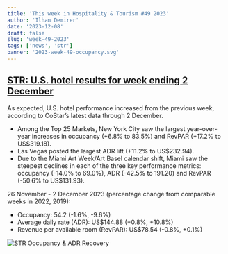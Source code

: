 ```yaml
---
title: 'This week in Hospitality & Tourism #49 2023'
author: 'Ilhan Demirer'
date: '2023-12-08'
draft: false
slug: 'week-49-2023'
tags: ['news', 'str']
banner: '2023-week-49-occupancy.svg'
---
```


## [STR: U.S. hotel results for week ending 2 December](https://str.com/press-release/us-hotel-results-week-ending-2-december)

As expected, U.S. hotel performance increased from the previous week, according to CoStar’s latest data through 2 December.

- Among the Top 25 Markets, New York City saw the largest year-over-year increases in occupancy (+6.8% to 83.5%) and RevPAR (+17.2% to US$319.18).
- Las Vegas posted the largest ADR lift (+11.2% to US$232.94).
- Due to the Miami Art Week/Art Basel calendar shift, Miami saw the steepest declines in each of the three key performance metrics: occupancy (-14.0% to 69.0%), ADR (-42.5% to 191.20) and RevPAR (-50.6% to US$131.93).

26 November - 2 December 2023 (percentage change from comparable weeks in 2022, 2019):

- Occupancy: 54.2 (-1.6%, -9.6%)
- Average daily rate (ADR): US$144.88 (+0.8%, +10.8%)
- Revenue per available room (RevPAR): US$78.54 (-0.8%, +0.1%)

![STR Occupancy & ADR Recovery](/images/blogimages/2023-week-49-occupancy.svg)
